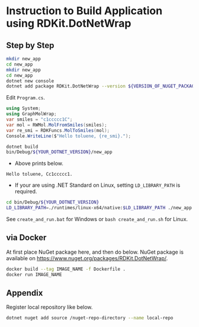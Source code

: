 # Instruction to Build Application using RDKit.DotNetWrap

## Step by Step

```bash
mkdir new_app
cd new_app
mkdir new_app
cd new_app
dotnet new console
dotnet add package RDKit.DotNetWrap --version ${VERSION_OF_NUGET_PACKAGE}
```

Edit `Program.cs`.

```csharp
using System;
using GraphMolWrap;
var smiles = "c1ccccc1C";
var mol = RWMol.MolFromSmiles(smiles);
var re_smi = RDKFuncs.MolToSmiles(mol);
Console.WriteLine($"Hello toluene, {re_smi}.");
```

```bash
dotnet build
bin/Debug/${YOUR_DOTNET_VERSION}/new_app
```

- Above prints below.

```
Hello toluene, Cc1ccccc1.
```

- If your are using .NET Standard on Linux, setting `LD_LIBRARY_PATH` is required.

```bash
cd bin/Debug/${YOUR_DOTNET_VERSION}
LD_LIBRARY_PATH=./runtimes/linux-x64/native:$LD_LIBRARY_PATH ./new_app
```

See `create_and_run.bat` for Windows or `bash create_and_run.sh` for Linux.

## via Docker

At first place NuGet package here, and then do below. NuGet package is available on https://www.nuget.org/packages/RDKit.DotNetWrap/.

```bash
docker build --tag IMAGE_NAME -f Dockerfile .
docker run IMAGE_NAME
```

## Appendix

Register local repository like below.

```bash
dotnet nuget add source /nuget-repo-directory --name local-repo
```
